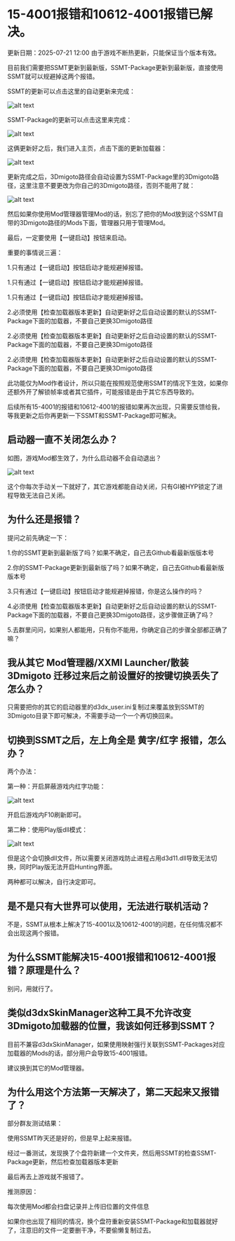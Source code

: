 
# 15-4001报错和10612-4001报错已解决。

更新日期：2025-07-21 12:00 由于游戏不断热更新，只能保证当个版本有效。

目前我们需要把SSMT更新到最新版，SSMT-Package更新到最新版，直接使用SSMT就可以规避掉这两个报错。

SSMT的更新可以点击这里的自动更新来完成：

![alt text](image-5.png)

SSMT-Package的更新可以点击这里来完成：

![alt text](image-6.png)

这俩更新好之后，我们进入主页，点击下面的更新加载器：

![alt text](image-7.png)

更新完成之后，3Dmigoto路径会自动设置为SSMT-Package里的3Dmigoto路径，这里注意不要更改为你自己的3Dmigoto路径，否则不能用了就：

![alt text](image-8.png)

然后如果你使用Mod管理器管理Mod的话，别忘了把你的Mod放到这个SSMT自带的3Dmigoto路径的Mods下面，管理器只用于管理Mod。

最后，一定要使用【一键启动】按钮来启动。

重要的事情说三遍：

1.只有通过【一键启动】按钮启动才能规避掉报错。

1.只有通过【一键启动】按钮启动才能规避掉报错。

1.只有通过【一键启动】按钮启动才能规避掉报错。

2.必须使用【检查加载器版本更新】自动更新好之后自动设置的默认的SSMT-Package下面的加载器，不要自己更换3Dmigoto路径

2.必须使用【检查加载器版本更新】自动更新好之后自动设置的默认的SSMT-Package下面的加载器，不要自己更换3Dmigoto路径

2.必须使用【检查加载器版本更新】自动更新好之后自动设置的默认的SSMT-Package下面的加载器，不要自己更换3Dmigoto路径

此功能仅为Mod作者设计，所以只能在按照规范使用SSMT的情况下生效，如果你还额外开了解锁帧率或者其它插件，可能报错是由于其它东西导致的。

后续所有15-4001的报错和10612-4001的报错如果再次出现，只需要反馈给我，等我更新之后你再更新一下SSMT和SSMT-Package即可解决。

## 启动器一直不关闭怎么办？

如图，游戏Mod都生效了，为什么启动器不会自动退出？

![alt text](a1aa4698afb7ddfbb85df0205678796b_720.png)

这个你每次手动关一下就好了，其它游戏都能自动关闭，只有GI被HYP锁定了进程导致无法自己关闭。


## 为什么还是报错？

提问之前先确定一下：

1.你的SSMT更新到最新版了吗？如果不确定，自己去Github看最新版版本号

2.你的SSMT-Package更新到最新版了吗？如果不确定，自己去Github看最新版版本号

3.只有通过【一键启动】按钮启动才能规避掉报错，你是这么操作的吗？

4.必须使用【检查加载器版本更新】自动更新好之后自动设置的默认的SSMT-Package下面的加载器，不要自己更换3Dmigoto路径，这步骤做正确了吗？

5.去群里问问，如果别人都能用，只有你不能用，你确定自己的步骤全部都正确了嘛？

## 我从其它 Mod管理器/XXMI Launcher/散装3Dmigoto 迁移过来后之前设置好的按键切换丢失了怎么办？

只需要把你的其它的启动器里的d3dx_user.ini复制过来覆盖放到SSMT的3Dmigoto目录下即可解决，不需要手动一个一个再切换回来。

## 切换到SSMT之后，左上角全是 黄字/红字 报错，怎么办？

两个办法：

第一种：开启屏蔽游戏内红字功能：

![alt text](image-9.png)

开启后游戏内F10刷新即可。


第二种：使用Play版dll模式：

![alt text](image-10.png)

但是这个会切换dll文件，所以需要关闭游戏防止进程占用d3d11.dll导致无法切换，同时Play版无法开启Hunting界面。

两种都可以解决，自行决定即可。

## 是不是只有大世界可以使用，无法进行联机活动？

不是，SSMT从根本上解决了15-4001以及10612-4001的问题，在任何情况都不会出现这两个报错。

## 为什么SSMT能解决15-4001报错和10612-4001报错？原理是什么？

别问，用就行了。

## 类似d3dxSkinManager这种工具不允许改变3Dmigoto加载器的位置，我该如何迁移到SSMT？

目前不兼容d3dxSkinManager，如果使用映射强行关联到SSMT-Packages对应加载器的Mods的话，部分用户会导致15-4001报错。

建议换到其它的Mod管理器。

## 为什么用这个方法第一天解决了，第二天起来又报错了？

部分群友测试结果：

使用SSMT昨天还是好的，但是早上起来报错。

经过一番测试，发现换了个盘符新建一个文件夹，然后用SSMT的检查SSMT-Package更新，然后检查加载器版本更新

最后再去上游戏就不报错了。

推测原因：

每次使用Mod都会扫盘记录并上传旧位置的文件信息

如果你也出现了相同的情况，换个盘符重新安装SSMT-Package和加载器就好了，注意旧的文件一定要删干净，不要偷懒复制过去。